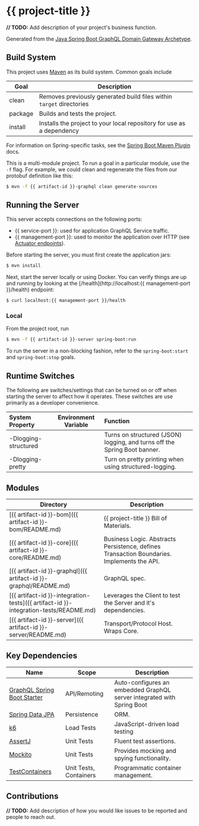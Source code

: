 # {{ project-title }}

**// TODO:** Add description of your project's business function.

Generated from the [Java Spring Boot GraphQL Domain Gateway Archetype](https://github.com/p6m-dev/java-spring-boot-graphql-domain-gateway-archetype). 

## Build System
This project uses [Maven](https://maven.apache.org/) as its build system. Common goals include

| Goal    | Description                                                           |
|---------|-----------------------------------------------------------------------|
| clean   | Removes previously generated build files within `target` directories  |
| package | Builds and tests the project.                                         |
| install | Installs the project to your local repository for use as a dependency |

For information on Spring-specific tasks, see the [Spring Boot Maven Plugin](https://docs.spring.io/spring-boot/docs/current/maven-plugin/reference/htmlsingle/#?.?) docs.

This is a multi-module project. To run a goal in a particular module, use the `-f` flag. For example, we could clean and
regenerate the files from our protobuf definition like this:
```bash
$ mvn -f {{ artifact-id }}-graphql clean generate-sources
```

## Running the Server
This server accepts connections on the following ports:
- {{ service-port }}: used for application GraphQL Service traffic.
- {{ management-port }}: used to monitor the application over HTTP (see [Actuator endpoints](https://docs.spring.io/spring-boot/docs/current/reference/html/actuator.html#actuator.endpoints)).

Before starting the server, you must first create the application jars:
```bash
$ mvn install
```

Next, start the server locally or using Docker. You can verify things are up and running by looking at the [/health](http://localhost:{{ management-port }}/health) endpoint:
```bash
$ curl localhost:{{ management-port }}/health
```

### Local
From the project root, run
```bash
$ mvn -f {{ artifact-id }}-server spring-boot:run
```
To run the server in a non-blocking fashion, refer to the `spring-boot:start` and `spring-boot:stop` goals.

## Runtime Switches

The following are switches/settings that can be turned on or off when starting the server to affect how it operates. These
switches are use primarily as a developer convenience.

| System Property      | Environment Variable | Function                                                                  |
|:---------------------|----------------------|:--------------------------------------------------------------------------|
| -Dlogging-structured |                      | Turns on structured (JSON) logging, and turns off the Spring Boot banner. |
| -Dlogging-pretty     |                      | Turn on pretty printing when using structured-logging.                    |

## Modules

| Directory | Description |
| --------- | ----------- |
| [{{ artifact-id }}-bom]({{ artifact-id }}-bom/README.md) | {{ project-title }} Bill of Materials. |
| [{{ artifact-id }}-core]({{ artifact-id }}-core/README.md) | Business Logic. Abstracts Persistence, defines Transaction Boundaries. Implements the API. |
| [{{ artifact-id }}-graphql]({{ artifact-id }}-graphql/README.md) | GraphQL spec. |
| [{{ artifact-id }}-integration-tests]({{ artifact-id }}-integration-tests/README.md) | Leverages the Client to test the Server and it's dependencies. |
| [{{ artifact-id }}-server]({{ artifact-id }}-server/README.md) | Transport/Protocol Host.  Wraps Core. |

## Key Dependencies

| Name                                                                                           | Scope                  | Description                                                            |
|------------------------------------------------------------------------------------------------|------------------------|------------------------------------------------------------------------|
| [GraphQL Spring Boot Starter](https://github.com/LogNet/grpc-spring-boot-starter)              | API/Remoting           | Auto-configures an embedded GraphQL server integrated with Spring Boot |
| [Spring Data JPA](https://docs.spring.io/spring-data/jpa/docs/2.5.1/reference/html/#reference) | Persistence            | ORM.                                                                   | 
| [k6](https://k6.io/)                                                                           | Load Tests             | JavaScript-driven load testing                                         |
| [AssertJ](https://joel-costigliola.github.io/assertj/)                                         | Unit Tests             | Fluent test assertions.                                                |
| [Mockito](https://site.mockito.org/)                                                           | Unit Tests             | Provides mocking and spying functionality.                             |
| [TestContainers](https://www.testcontainers.org/)                                              | Unit Tests, Containers | Programmatic container management.                                     |

## Contributions
**// TODO:** Add description of how you would like issues to be reported and people to reach out.
